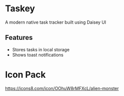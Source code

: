 # Taskey

A modern native task tracker built using Daisey UI

## Features

- Stores tasks in local storage
- Shows toast notifications

# Icon Pack

https://icons8.com/icon/OOhuW8rMFXcL/alien-monster
